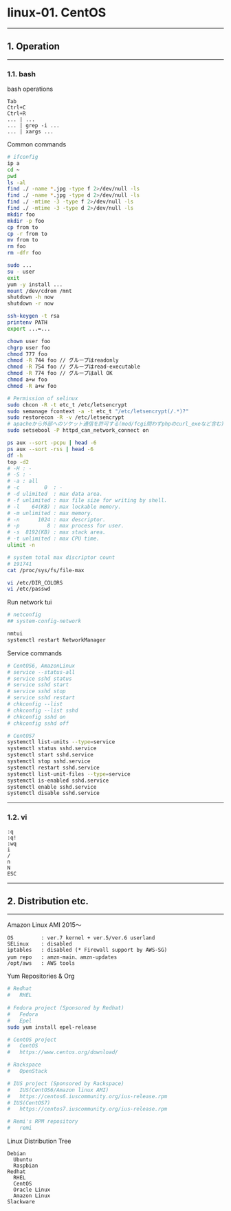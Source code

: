# linux-01. CentOS
________________________________________
## 1. Operation
________________________________________
### 1.1. bash

bash operations

```text
Tab
Ctrl+C
Ctrl+R
... | ...
... | grep -i ...
... | xargs ...
```

Common commands

```bash
# ifconfig
ip a
cd ~
pwd
ls -al
find ./ -name *.jpg -type f 2>/dev/null -ls
find ./ -name *.jpg -type d 2>/dev/null -ls
find ./ -mtime -3 -type f 2>/dev/null -ls
find ./ -mtime -3 -type d 2>/dev/null -ls
mkdir foo
mkdir -p foo
cp from to
cp -r from to
mv from to
rm foo
rm -dfr foo

sudo ...
su - user
exit
yum -y install ...
mount /dev/cdrom /mnt
shutdown -h now
shutdown -r now

ssh-keygen -t rsa
printenv PATH
export ...=...

chown user foo
chgrp user foo
chmod 777 foo
chmod -R 744 foo // グループはreadonly
chmod -R 754 foo // グループはread-executable
chmod -R 774 foo // グループはall OK
chmod a+w foo
chmod -R a+w foo

# Permission of selinux
sudo chcon -R -t etc_t /etc/letsencrypt
sudo semanage fcontext -a -t etc_t "/etc/letsencrypt(/.*)?"
sudo restorecon -R -v /etc/letsencrypt
# apacheから外部へのソケット通信を許可する(mod/fcgi問わずphpのcurl_exeなど含む)
sudo setsebool -P httpd_can_network_connect on

ps aux --sort -pcpu | head -6
ps aux --sort -rss | head -6
df -h
top -d2
# -H : -
# -S : -
# -a : all
# -c        0  : -
# -d ulimited  : max data area.
# -f unlimited : max file size for writing by shell. 
# -l    64(KB) : max lockable memory.
# -m unlimited : max memory.
# -n      1024 : max descriptor.
# -p         8 : max process for user.
# -s  8192(KB) : max stack area.
# -t unlimited : max CPU time.
ulimit -n

# system total max discriptor count
# 191741
cat /proc/sys/fs/file-max

vi /etc/DIR_COLORS
vi /etc/passwd
```

Run network tui

```bash
# netconfig
## system-config-network

nmtui
systemctl restart NetworkManager
```

Service commands

```bash
# CentOS6, AmazonLinux
# service --status-all
# service sshd status
# service sshd start
# service sshd stop
# service sshd restart
# chkconfig --list
# chkconfig --list sshd
# chkconfig sshd on
# chkconfig sshd off

# CentOS7
systemctl list-units --type=service
systemctl status sshd.service
systemctl start sshd.service
systemctl stop sshd.service
systemctl restart sshd.service
systemctl list-unit-files --type=service
systemctl is-enabled sshd.service
systemctl enable sshd.service
systemctl disable sshd.service
```

________________________________________
### 1.2. vi

```text
:q
:q!
:wq
i
/
n
N
ESC
```

________________________________________
## 2. Distribution etc.
________________________________________
Amazon Linux AMI 2015～

```text
OS         : ver.7 kernel + ver.5/ver.6 userland
SELinux    : disabled
iptables   : disabled (* Firewall support by AWS-SG)
yum repo   : amzn-main、amzn-updates
/opt/aws   : AWS tools
```

Yum Repositories & Org

```bash
# Redhat
#   RHEL
  
# Fedora project (Sponsored by Redhat)
#   Fedora
#   Epel
sudo yum install epel-release

# CentOS project
#   CentOS
#   https://www.centos.org/download/

# Rackspace
#   OpenStack

# IUS project (Sponsored by Rackspace)
#   IUS(CentOS6/Amazon linux AMI)
#   https://centos6.iuscommunity.org/ius-release.rpm
# IUS(CentOS7)
#   https://centos7.iuscommunity.org/ius-release.rpm

# Remi's RPM repository
#   remi
```

Linux Distribution Tree

```text
Debian
  Ubuntu
  Raspbian
Redhat
  RHEL
  CentOS
  Oracle Linux
  Amazon Linux
Slackware
```
